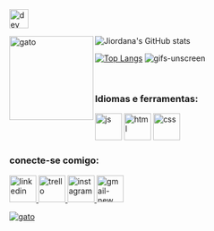 <img width="34" height="34" src="https://img.icons8.com/windows/64/dev.png" alt="dev"/>

<!--
**JiordanaDuarte/JiordanaDuarte** is a ✨ _special_ ✨ repository because its `README.md` (this file) appears on your GitHub profile.

Here are some ideas to get you started:

- 🔭 I’m currently working on ...
- 🌱 I’m currently learning ...
- 👯 I’m looking to collaborate on ...
- 🤔 I’m looking for help with ...
- 💬 Ask me about ...
- 📫 How to reach me: ...
- ⚡ Fun fact: ...
-->
![Jiordana's GitHub stats](https://github-readme-stats.vercel.app/api?username=jiordanaduarte&show)
<img align="left" alt="gato" width="150" src="https://thumbs.gfycat.com/CheapShowyFrogmouth-size_restricted.gif">

[![Top Langs](https://github-readme-stats.vercel.app/api/top-langs/?username=jiordanaduarte&layout=compact)](https://github.com/jiordanaduarte/github-readme-stats) 
![gifs-unscreen](https://github.com/JiordanaDuarte/JiordanaDuarte/assets/113063708/edc25cb0-33a6-481d-aa4f-f126c2eb53aa)


<br>
<h3 align="left">Idiomas e ferramentas:</h3>
<p align="left">
<img width="48" height="48" src="https://img.icons8.com/windows/32/js.png" alt="js"/>
<img width="48" height="48" src="https://img.icons8.com/windows/32/html.png" alt="html"/>
<img width="48" height="48" src="https://img.icons8.com/windows/32/css.png" alt="css"/>
</p>

<h3 align="left">conecte-se comigo:</h3>
<p align="left">
<a href="https://www.linkedin.com/in/jiordana-duarte-2563a0242?lipi=urn%3Ali%3Apage%3Ad_flagship3_profile_view_base_contact_details%3BHCnONsKTS7uan7WcByxAog%3D%3D" target="blank"><img width="48" height="48" src="https://img.icons8.com/fluency-systems-regular/48/linkedin.png" alt="linkedin"/>
<a href="https://trello.com/u/jiordanaduarte" target="blank"><img width="48" height="48" src="https://img.icons8.com/windows/32/trello.png" alt="trello"/>
<a href="https://www.instagram.com/jiordana_duarte/" target="blank"><img width="48" height="48" src="https://img.icons8.com/windows/64/instagram.png" alt="instagram"/>
<a href="jiordana2002duarte@gmail.com" target="blank"><img width="48" height="48" src="https://img.icons8.com/windows/64/gmail-new.png" alt="gmail-new"/>
</p>
  
![gato](https://github.com/JiordanaDuarte/JiordanaDuarte/assets/113063708/81b1891b-b8dc-46c4-8ca8-4047ba339c86)
<br>
<br>
